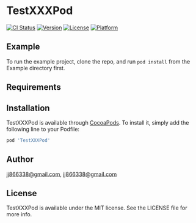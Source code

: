 # TestXXXPod

[![CI Status](https://img.shields.io/travis/jj866338@gmail.com/TestXXXPod.svg?style=flat)](https://travis-ci.org/jj866338@gmail.com/TestXXXPod)
[![Version](https://img.shields.io/cocoapods/v/TestXXXPod.svg?style=flat)](https://cocoapods.org/pods/TestXXXPod)
[![License](https://img.shields.io/cocoapods/l/TestXXXPod.svg?style=flat)](https://cocoapods.org/pods/TestXXXPod)
[![Platform](https://img.shields.io/cocoapods/p/TestXXXPod.svg?style=flat)](https://cocoapods.org/pods/TestXXXPod)

## Example

To run the example project, clone the repo, and run `pod install` from the Example directory first.

## Requirements

## Installation

TestXXXPod is available through [CocoaPods](https://cocoapods.org). To install
it, simply add the following line to your Podfile:

```ruby
pod 'TestXXXPod'
```

## Author

jj866338@gmail.com, jj866338@gmail.com

## License

TestXXXPod is available under the MIT license. See the LICENSE file for more info.
